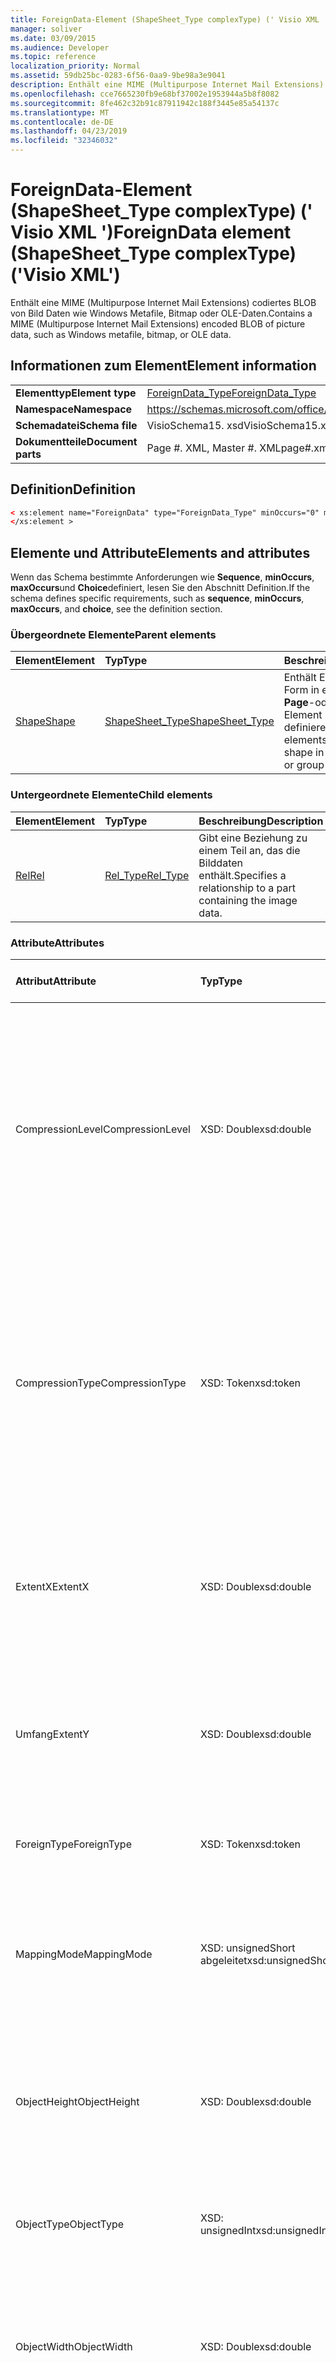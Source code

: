 ```yaml
---
title: ForeignData-Element (ShapeSheet_Type complexType) (' Visio XML ')
manager: soliver
ms.date: 03/09/2015
ms.audience: Developer
ms.topic: reference
localization_priority: Normal
ms.assetid: 59db25bc-0283-6f56-0aa9-9be98a3e9041
description: Enthält eine MIME (Multipurpose Internet Mail Extensions) codiertes BLOB von Bild Daten wie Windows Metafile, Bitmap oder OLE-Daten.
ms.openlocfilehash: cce7665230fb9e68bf37002e1953944a5b8f8082
ms.sourcegitcommit: 8fe462c32b91c87911942c188f3445e85a54137c
ms.translationtype: MT
ms.contentlocale: de-DE
ms.lasthandoff: 04/23/2019
ms.locfileid: "32346032"
---
```

# <a name="foreigndata-element-shapesheettype-complextype-visio-xml"></a><span data-ttu-id="fe3a4-103">ForeignData-Element (ShapeSheet_Type complexType) (' Visio XML ')</span><span class="sxs-lookup"><span data-stu-id="fe3a4-103">ForeignData element (ShapeSheet_Type complexType) ('Visio XML')</span></span>

<span data-ttu-id="fe3a4-104">Enthält eine MIME (Multipurpose Internet Mail Extensions) codiertes BLOB von Bild Daten wie Windows Metafile, Bitmap oder OLE-Daten.</span><span class="sxs-lookup"><span data-stu-id="fe3a4-104">Contains a MIME (Multipurpose Internet Mail Extensions) encoded BLOB of picture data, such as Windows metafile, bitmap, or OLE data.</span></span>
  
## <a name="element-information"></a><span data-ttu-id="fe3a4-105">Informationen zum Element</span><span class="sxs-lookup"><span data-stu-id="fe3a4-105">Element information</span></span>

|||
|:-----|:-----|
|<span data-ttu-id="fe3a4-106">**Elementtyp**</span><span class="sxs-lookup"><span data-stu-id="fe3a4-106">**Element type**</span></span> <br/> |[<span data-ttu-id="fe3a4-107">ForeignData_Type</span><span class="sxs-lookup"><span data-stu-id="fe3a4-107">ForeignData_Type</span></span>](foreigndata_type-complextypevisio-xml.md) <br/> |
|<span data-ttu-id="fe3a4-108">**Namespace**</span><span class="sxs-lookup"><span data-stu-id="fe3a4-108">**Namespace**</span></span> <br/> |https://schemas.microsoft.com/office/visio/2012/main  <br/> |
|<span data-ttu-id="fe3a4-109">**Schemadatei**</span><span class="sxs-lookup"><span data-stu-id="fe3a4-109">**Schema file**</span></span> <br/> |<span data-ttu-id="fe3a4-110">VisioSchema15. xsd</span><span class="sxs-lookup"><span data-stu-id="fe3a4-110">VisioSchema15.xsd</span></span>  <br/> |
|<span data-ttu-id="fe3a4-111">**Dokumentteile**</span><span class="sxs-lookup"><span data-stu-id="fe3a4-111">**Document parts**</span></span> <br/> |<span data-ttu-id="fe3a4-112">Page #. XML, Master #. XML</span><span class="sxs-lookup"><span data-stu-id="fe3a4-112">page#.xml, master#.xml</span></span>  <br/> |
   
## <a name="definition"></a><span data-ttu-id="fe3a4-113">Definition</span><span class="sxs-lookup"><span data-stu-id="fe3a4-113">Definition</span></span>

```XML
< xs:element name="ForeignData" type="ForeignData_Type" minOccurs="0" maxOccurs="1" >
</xs:element >
```

## <a name="elements-and-attributes"></a><span data-ttu-id="fe3a4-114">Elemente und Attribute</span><span class="sxs-lookup"><span data-stu-id="fe3a4-114">Elements and attributes</span></span>

<span data-ttu-id="fe3a4-115">Wenn das Schema bestimmte Anforderungen wie **Sequence**, **minOccurs**, **maxOccurs**und **Choice**definiert, lesen Sie den Abschnitt Definition.</span><span class="sxs-lookup"><span data-stu-id="fe3a4-115">If the schema defines specific requirements, such as **sequence**, **minOccurs**, **maxOccurs**, and **choice**, see the definition section.</span></span> 
  
### <a name="parent-elements"></a><span data-ttu-id="fe3a4-116">Übergeordnete Elemente</span><span class="sxs-lookup"><span data-stu-id="fe3a4-116">Parent elements</span></span>

|<span data-ttu-id="fe3a4-117">**Element**</span><span class="sxs-lookup"><span data-stu-id="fe3a4-117">**Element**</span></span>|<span data-ttu-id="fe3a4-118">**Typ**</span><span class="sxs-lookup"><span data-stu-id="fe3a4-118">**Type**</span></span>|<span data-ttu-id="fe3a4-119">**Beschreibung**</span><span class="sxs-lookup"><span data-stu-id="fe3a4-119">**Description**</span></span>|
|:-----|:-----|:-----|
|[<span data-ttu-id="fe3a4-120">Shape</span><span class="sxs-lookup"><span data-stu-id="fe3a4-120">Shape</span></span>](shape-element-shapes_type-complextypevisio-xml.md) <br/> |[<span data-ttu-id="fe3a4-121">ShapeSheet_Type</span><span class="sxs-lookup"><span data-stu-id="fe3a4-121">ShapeSheet_Type</span></span>](shapesheet_type-complextypevisio-xml.md) <br/> |<span data-ttu-id="fe3a4-122">Enthält Elemente, die eine Form in einem **Master**-, **Page**-oder Group Shape-Element definieren.</span><span class="sxs-lookup"><span data-stu-id="fe3a4-122">Contains elements that define a shape in a **Master**, **Page**, or group shape element.</span></span>  <br/> |
   
### <a name="child-elements"></a><span data-ttu-id="fe3a4-123">Untergeordnete Elemente</span><span class="sxs-lookup"><span data-stu-id="fe3a4-123">Child elements</span></span>

|<span data-ttu-id="fe3a4-124">**Element**</span><span class="sxs-lookup"><span data-stu-id="fe3a4-124">**Element**</span></span>|<span data-ttu-id="fe3a4-125">**Typ**</span><span class="sxs-lookup"><span data-stu-id="fe3a4-125">**Type**</span></span>|<span data-ttu-id="fe3a4-126">**Beschreibung**</span><span class="sxs-lookup"><span data-stu-id="fe3a4-126">**Description**</span></span>|
|:-----|:-----|:-----|
|[<span data-ttu-id="fe3a4-127">Rel</span><span class="sxs-lookup"><span data-stu-id="fe3a4-127">Rel</span></span>](shape-element-shapes_type-complextypevisio-xml.md) <br/> |[<span data-ttu-id="fe3a4-128">Rel_Type</span><span class="sxs-lookup"><span data-stu-id="fe3a4-128">Rel_Type</span></span>](shapesheet_type-complextypevisio-xml.md) <br/> |<span data-ttu-id="fe3a4-129">Gibt eine Beziehung zu einem Teil an, das die Bilddaten enthält.</span><span class="sxs-lookup"><span data-stu-id="fe3a4-129">Specifies a relationship to a part containing the image data.</span></span>  <br/> |
   
### <a name="attributes"></a><span data-ttu-id="fe3a4-130">Attribute</span><span class="sxs-lookup"><span data-stu-id="fe3a4-130">Attributes</span></span>

|<span data-ttu-id="fe3a4-131">**Attribut**</span><span class="sxs-lookup"><span data-stu-id="fe3a4-131">**Attribute**</span></span>|<span data-ttu-id="fe3a4-132">**Typ**</span><span class="sxs-lookup"><span data-stu-id="fe3a4-132">**Type**</span></span>|<span data-ttu-id="fe3a4-133">**Erforderlich**</span><span class="sxs-lookup"><span data-stu-id="fe3a4-133">**Required**</span></span>|<span data-ttu-id="fe3a4-134">**Beschreibung**</span><span class="sxs-lookup"><span data-stu-id="fe3a4-134">**Description**</span></span>|<span data-ttu-id="fe3a4-135">**Mögliche Werte**</span><span class="sxs-lookup"><span data-stu-id="fe3a4-135">**Possible values**</span></span>|
|:-----|:-----|:-----|:-----|:-----|
|<span data-ttu-id="fe3a4-136">CompressionLevel</span><span class="sxs-lookup"><span data-stu-id="fe3a4-136">CompressionLevel</span></span>  <br/> |<span data-ttu-id="fe3a4-137">XSD: Double</span><span class="sxs-lookup"><span data-stu-id="fe3a4-137">xsd:double</span></span>  <br/> |<span data-ttu-id="fe3a4-138">Optional</span><span class="sxs-lookup"><span data-stu-id="fe3a4-138">optional</span></span>  <br/> |<span data-ttu-id="fe3a4-139">Gibt die Komprimierungsstufe an, die auf die Datei angewendet wird.</span><span class="sxs-lookup"><span data-stu-id="fe3a4-139">Specifies the level of compression applied to the file.</span></span> <span data-ttu-id="fe3a4-140">Dieses Attribut ist nur dann sinnvoll, wenn es sich bei den Fremddaten um ein Raster basiertes fremdes Objekt handelt, beispielsweise eine DIB-, JPG-, PNG-, TIFF-oder GIF-Datei.</span><span class="sxs-lookup"><span data-stu-id="fe3a4-140">This attribute is only meaningful if the foreign data is a raster-based foreign object, such as a DIB, JPG, PNG, TIFF, or GIF file.</span></span>  <br/> |<span data-ttu-id="fe3a4-141">Werte des Typs XSD: Double.</span><span class="sxs-lookup"><span data-stu-id="fe3a4-141">Values of the xsd:double type.</span></span>  <br/> |
|<span data-ttu-id="fe3a4-142">CompressionType</span><span class="sxs-lookup"><span data-stu-id="fe3a4-142">CompressionType</span></span>  <br/> |<span data-ttu-id="fe3a4-143">XSD: Token</span><span class="sxs-lookup"><span data-stu-id="fe3a4-143">xsd:token</span></span>  <br/> |<span data-ttu-id="fe3a4-144">Optional</span><span class="sxs-lookup"><span data-stu-id="fe3a4-144">optional</span></span>  <br/> |<span data-ttu-id="fe3a4-145">Gibt den Komprimierungstyp an, der auf die Datei angewendet wird.</span><span class="sxs-lookup"><span data-stu-id="fe3a4-145">Specifies the type of compression applied to the file.</span></span> <span data-ttu-id="fe3a4-146">Dieses Attribut ist nur dann sinnvoll, wenn es sich bei den Fremddaten um ein Raster basiertes fremdes Objekt handelt, beispielsweise eine DIB-, JPG-, PNG-, TIFF-oder GIF-Datei.</span><span class="sxs-lookup"><span data-stu-id="fe3a4-146">This attribute is only meaningful if the foreign data is a raster-based foreign object, such as a DIB, JPG, PNG, TIFF, or GIF file</span></span>  <br/> |<span data-ttu-id="fe3a4-147">Werte des XSD: Token-Typs.</span><span class="sxs-lookup"><span data-stu-id="fe3a4-147">Values of the xsd:token type.</span></span>  <br/> |
|<span data-ttu-id="fe3a4-148">ExtentX</span><span class="sxs-lookup"><span data-stu-id="fe3a4-148">ExtentX</span></span>  <br/> |<span data-ttu-id="fe3a4-149">XSD: Double</span><span class="sxs-lookup"><span data-stu-id="fe3a4-149">xsd:double</span></span>  <br/> |<span data-ttu-id="fe3a4-150">Optional</span><span class="sxs-lookup"><span data-stu-id="fe3a4-150">optional</span></span>  <br/> |<span data-ttu-id="fe3a4-151">Gibt die horizontale Ausdehnung der Metadatei an.</span><span class="sxs-lookup"><span data-stu-id="fe3a4-151">Specifies the horizontal extent of the metafile.</span></span> <span data-ttu-id="fe3a4-152">Dieses Attribut ist nur von Bedeutung, wenn die fremden Daten eine Metadatei sind.</span><span class="sxs-lookup"><span data-stu-id="fe3a4-152">This attribute is only meaningful if the foreign data is a metafile.</span></span>  <br/> |<span data-ttu-id="fe3a4-153">Werte des Typs XSD: Double.</span><span class="sxs-lookup"><span data-stu-id="fe3a4-153">Values of the xsd:double type.</span></span>  <br/> |
|<span data-ttu-id="fe3a4-154">Umfang</span><span class="sxs-lookup"><span data-stu-id="fe3a4-154">ExtentY</span></span>  <br/> |<span data-ttu-id="fe3a4-155">XSD: Double</span><span class="sxs-lookup"><span data-stu-id="fe3a4-155">xsd:double</span></span>  <br/> |<span data-ttu-id="fe3a4-156">Optional</span><span class="sxs-lookup"><span data-stu-id="fe3a4-156">optional</span></span>  <br/> |<span data-ttu-id="fe3a4-157">Gibt die vertikale Ausdehnung der Metadatei an.</span><span class="sxs-lookup"><span data-stu-id="fe3a4-157">Specifies the vertical extent of the metafile.</span></span> <span data-ttu-id="fe3a4-158">Dieses Attribut ist nur von Bedeutung, wenn die fremden Daten eine Metadatei sind.</span><span class="sxs-lookup"><span data-stu-id="fe3a4-158">This attribute is only meaningful if the foreign data is a metafile.</span></span>  <br/> |<span data-ttu-id="fe3a4-159">Werte des Typs XSD: Double.</span><span class="sxs-lookup"><span data-stu-id="fe3a4-159">Values of the xsd:double type.</span></span>  <br/> |
|<span data-ttu-id="fe3a4-160">ForeignType</span><span class="sxs-lookup"><span data-stu-id="fe3a4-160">ForeignType</span></span>  <br/> |<span data-ttu-id="fe3a4-161">XSD: Token</span><span class="sxs-lookup"><span data-stu-id="fe3a4-161">xsd:token</span></span>  <br/> |<span data-ttu-id="fe3a4-162">erforderlich</span><span class="sxs-lookup"><span data-stu-id="fe3a4-162">required</span></span>  <br/> |<span data-ttu-id="fe3a4-163">Gibt Metadatei, EnhMetaFile, Bitmap, Objekt oder Freihandtyp an.</span><span class="sxs-lookup"><span data-stu-id="fe3a4-163">Indicates metafile, EnhMetaFile, Bitmap, Object, or Ink type.</span></span>  <br/> |<span data-ttu-id="fe3a4-164">Werte des XSD: Token-Typs.</span><span class="sxs-lookup"><span data-stu-id="fe3a4-164">Values of the xsd:token type.</span></span>  <br/> |
|<span data-ttu-id="fe3a4-165">MappingMode</span><span class="sxs-lookup"><span data-stu-id="fe3a4-165">MappingMode</span></span>  <br/> |<span data-ttu-id="fe3a4-166">XSD: unsignedShort abgeleitet</span><span class="sxs-lookup"><span data-stu-id="fe3a4-166">xsd:unsignedShort</span></span>  <br/> |<span data-ttu-id="fe3a4-167">Optional</span><span class="sxs-lookup"><span data-stu-id="fe3a4-167">optional</span></span>  <br/> |<span data-ttu-id="fe3a4-168">Gibt den Metadatei-Zuordnungsmodus an.</span><span class="sxs-lookup"><span data-stu-id="fe3a4-168">Specifies the metafile mapping mode.</span></span> <span data-ttu-id="fe3a4-169">Dieses Attribut ist nur von Bedeutung, wenn die fremden Daten eine Metadatei sind.</span><span class="sxs-lookup"><span data-stu-id="fe3a4-169">This attribute is only meaningful if the foreign data is a metafile.</span></span>  <br/> |<span data-ttu-id="fe3a4-170">Werte des XSD: unsignedShort abgeleitet-Typs.</span><span class="sxs-lookup"><span data-stu-id="fe3a4-170">Values of the xsd:unsignedShort type.</span></span>  <br/> |
|<span data-ttu-id="fe3a4-171">ObjectHeight</span><span class="sxs-lookup"><span data-stu-id="fe3a4-171">ObjectHeight</span></span>  <br/> |<span data-ttu-id="fe3a4-172">XSD: Double</span><span class="sxs-lookup"><span data-stu-id="fe3a4-172">xsd:double</span></span>  <br/> |<span data-ttu-id="fe3a4-173">Optional</span><span class="sxs-lookup"><span data-stu-id="fe3a4-173">optional</span></span>  <br/> |<span data-ttu-id="fe3a4-174">Gibt die Höhe des Objekts in Seiteneinheiten an.</span><span class="sxs-lookup"><span data-stu-id="fe3a4-174">Specifies the height of the object in page units.</span></span> <span data-ttu-id="fe3a4-175">Dieses Attribut ist nur von Bedeutung, wenn die fremden Daten ein eingebettetes OLE2-Objekt sind.</span><span class="sxs-lookup"><span data-stu-id="fe3a4-175">This attribute is only meaningful if the foreign data is an OLE2 embedded object.</span></span>  <br/> |<span data-ttu-id="fe3a4-176">Werte des Typs XSD: Double.</span><span class="sxs-lookup"><span data-stu-id="fe3a4-176">Values of the xsd:double type.</span></span>  <br/> |
|<span data-ttu-id="fe3a4-177">ObjectType</span><span class="sxs-lookup"><span data-stu-id="fe3a4-177">ObjectType</span></span>  <br/> |<span data-ttu-id="fe3a4-178">XSD: unsignedInt</span><span class="sxs-lookup"><span data-stu-id="fe3a4-178">xsd:unsignedInt</span></span>  <br/> |<span data-ttu-id="fe3a4-179">Optional</span><span class="sxs-lookup"><span data-stu-id="fe3a4-179">optional</span></span>  <br/> |<span data-ttu-id="fe3a4-180">Ein ganzzahliger Indikator für den Objekttyp.</span><span class="sxs-lookup"><span data-stu-id="fe3a4-180">An integer indicator of object type.</span></span> <span data-ttu-id="fe3a4-181">Wird verwendet, wenn der fremde Typ Object ist.</span><span class="sxs-lookup"><span data-stu-id="fe3a4-181">Used when Foreign type is object.</span></span>  <br/> |<span data-ttu-id="fe3a4-182">Werte des XSD: unsignedInt-Typs.</span><span class="sxs-lookup"><span data-stu-id="fe3a4-182">Values of the xsd:unsignedInt type.</span></span>  <br/> |
|<span data-ttu-id="fe3a4-183">ObjectWidth</span><span class="sxs-lookup"><span data-stu-id="fe3a4-183">ObjectWidth</span></span>  <br/> |<span data-ttu-id="fe3a4-184">XSD: Double</span><span class="sxs-lookup"><span data-stu-id="fe3a4-184">xsd:double</span></span>  <br/> |<span data-ttu-id="fe3a4-185">Optional</span><span class="sxs-lookup"><span data-stu-id="fe3a4-185">optional</span></span>  <br/> |<span data-ttu-id="fe3a4-186">Gibt die Breite des Objekts in Seiteneinheiten an.</span><span class="sxs-lookup"><span data-stu-id="fe3a4-186">Specifies the width of the object in page units.</span></span> <span data-ttu-id="fe3a4-187">Dieses Attribut ist nur von Bedeutung, wenn die fremden Daten ein eingebettetes OLE2-Objekt sind.</span><span class="sxs-lookup"><span data-stu-id="fe3a4-187">This attribute is only meaningful if the foreign data is an OLE2 embedded object.</span></span>  <br/> |<span data-ttu-id="fe3a4-188">Werte des Typs XSD: Double.</span><span class="sxs-lookup"><span data-stu-id="fe3a4-188">Values of the xsd:double type.</span></span>  <br/> |
|<span data-ttu-id="fe3a4-189">ShowAsIcon</span><span class="sxs-lookup"><span data-stu-id="fe3a4-189">ShowAsIcon</span></span>  <br/> |<span data-ttu-id="fe3a4-190">XSD: Boolean</span><span class="sxs-lookup"><span data-stu-id="fe3a4-190">xsd:boolean</span></span>  <br/> |<span data-ttu-id="fe3a4-191">Optional</span><span class="sxs-lookup"><span data-stu-id="fe3a4-191">optional</span></span>  <br/> |<span data-ttu-id="fe3a4-192">Gibt an, ob eingebettete Daten als Symbol angezeigt oder nicht angezeigt werden sollen.</span><span class="sxs-lookup"><span data-stu-id="fe3a4-192">Indicates whether to show or not show embedded data as an icon.</span></span>  <br/> |<span data-ttu-id="fe3a4-193">Werte des XSD: Boolean-Typs.</span><span class="sxs-lookup"><span data-stu-id="fe3a4-193">Values of the xsd:boolean type.</span></span>  <br/> |
   

